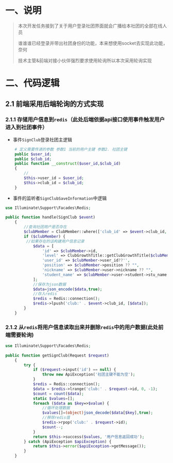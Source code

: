 # 一、说明

> 本次开发任务接到了关于用户登录社团界面就会广播给本社团的全部在线人员
>
> 谁谁谁已经登录并带出社团身份的功能，本来想使用socket去实现此功能，奈何
>
> 技术主管&前端对接小伙伴强烈要求使用轮询所以本次采用轮询实现

# 二、代码逻辑

## 2.1 前端采用后端轮询的方式实现

### 2.1.1 存储用户信息到`redis`（此处后端依据api接口使用事件触发用户进入到社团事件）

- 事件`SignClub`登录社团主逻辑

```php
    # 定义需要传递的参数 参数1 当前的用户主键 参数2. 社团主键
    public $user_id;
    public $club_id;
    public function __construct($user_id,$club_id)
    {
        //
        $this->user_id = $user_id;
        $this->club_id = $club_id;
    }
```



- 事件的监听者`SignClubSaveInformation`中逻辑

```php
use Illuminate\Support\Facades\Redis;
 
public function handle(SignClub $event)
    {
        //查询社团用户是否存在
        $clubMember = ClubMember::where(['club_id' => $event->club_id, 'user_id' => $event->user_id, 'status' => 1])->first();
        if ($clubMember) {
         //如果存在的话构建用户信息记录
            $data = [
                'id' => $clubMember->id,
                'level' => ClubGrowthTitle::getClubGrowthTitle($clubMember->growth_point) ?? "",
                'user_id' => $clubMember->user_id??'',
                'position' => $clubMember->position ?? "",
                'nickname' => $clubMember->user->nickname ?? "",
                'student_name' => $clubMember->user->student->stu_name ?? "",
            ];
            //保存为json数据
            $data=json_encode($data,true);
            //存入redis
            $redis = Redis::connection();
            $redis->lpush('club:' . $event->club_id, [$data]);
        }
    }
```

### 2.1.2 从`redis`将用户信息读取出来并删除`redis`中的用户数据(此处前端需要轮询)

```php
use Illuminate\Support\Facades\Redis;
 
public function getSignClub(Request $request)
    {
        try {
            if ($request->input('id') == null) {
                throw new ApiException('社团主键不能为空');
            }
            $redis = Redis::connection();
            $data = $redis->lrange('club:' . $request->id, 0, -1);
            $count = count($data);
            static $values=[];
            foreach ($data as $key=>$value) {
                //循环处理数据
                $values[]=(object)json_decode($data[$key],true);
                //移除redis值
                $redis->rpop('club:' . $request->id);
                $count--;
            }
            return $this->success($values, '用户信息返回成功');
        } catch (ApiException $apiException) {
            return $this->error($apiException->getMessage());
        }
    }
```



